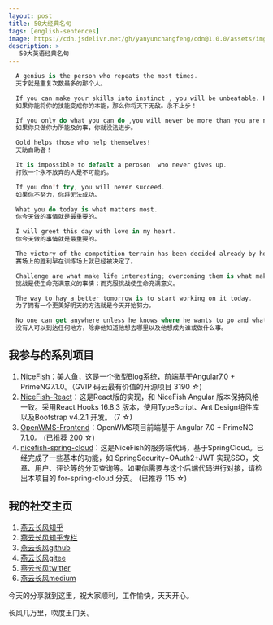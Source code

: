 ```yaml
---
layout: post
title: 50大经典名句
tags: [english-sentences]
image: https://cdn.jsdelivr.net/gh/yanyunchangfeng/cdn@1.0.0/assets/img/blog/english-grammer/english-grammer-cover7.png
description: >
   50大英语经典名句
---
```

``` swift
  A genius is the person who repeats the most times.  
  天才就是重复次数最多的那个人。
```
``` swift
  If you can make your skills into instinct , you will be unbeatable. Keep moving！   
  如果你能将你的技能变成你的本能，那么你将天下无敌。永不止步！
```
``` swift
  If you only do what you can do ,you will never be more than you are now.  
  如果你只做你力所能及的事，你就没法进步。
```
``` swift
  Gold helps those who help themselves!
  天助自助者！
```
``` swift
  It is impossible to default a peroson  who never gives up.
  打败一个永不放弃的人是不可能的。
```
``` swift
  If you don't try, you will never succeed.
  如果你不努力，你将无法成功。
```
``` swift
  What you do today is what matters most.
  你今天做的事情就是最重要的。
```
``` swift
  I will greet this day with love in my heart.
  你今天做的事情就是最重要的。
```
``` swift
  The victory of the competition terrain has been decided already by how we are working hard on the training ground. 
  赛场上的胜利早在训练场上就已经被决定了。
```
``` swift
  Challenge are what make life interesting; overcoming them is what makes life meaningful. 
  挑战是使生命充满意义的事情；而克服挑战使生命充满意义。
```
``` swift
  The way to hay a better tomorrow is to start working on it today. 
  为了拥有一个更美好明天的方法就是今天开始努力。
```
``` swift
  No one can get anywhere unless he knows where he wants to go and what he wants to be or do. 
  没有人可以到达任何地方，除非他知道他想去哪里以及他想成为谁或做什么事。
```

## 我参与的系列项目

1. [NiceFish]( https://gitee.com/mumu-osc/NiceFish)：美人鱼，这是一个微型Blog系统，前端基于Angular7.0 + PrimeNG7.1.0。（GVIP 码云最有价值的开源项目 3190 ☆)
2. [NiceFish-React]( https://gitee.com/mumu-osc/NiceFish-React)：这是React版的实现，和 NiceFish Angular 版本保持风格一致。采用React Hooks 16.8.3 版本，使用TypeScript、Ant Design组件库以及Bootstrap v4.2.1 开发。  (7 ☆)
3. [OpenWMS-Frontend](https://gitee.com/mumu-osc/OpenWMS-Frontend)：OpenWMS项目前端基于 Angular 7.0 + PrimeNG 7.1.0。  (已推荐 200 ☆)
4. [nicefish-spring-cloud](https://gitee.com/mumu-osc/nicefish-spring-cloud)：这是NiceFish的服务端代码，基于SpringCloud。已经完成了一些基本的功能，如 SpringSecurity+OAuth2+JWT 实现SSO，文章、用户、评论等的分页查询等。如果你需要与这个后端代码进行对接，请检出本项目的 for-spring-cloud 分支。 (已推荐 115 ☆)

## 我的社交主页  

1. [燕云长风知乎](https://zhihu.com/people/hbxyxuxiaodong)  
2. [燕云长风知乎专栏](https://zhuanlan.zhihu.com/yanyunchangfeng)  
3. [燕云长风github](https://github.com/yanyunchangfeng)  
4. [燕云长风gitee](https://gitee.com/yanyunchangfeng)  
5. [燕云长风twitter](https://twitter.com/yanyunchangfeng)  
6. [燕云长风medium](https://medium.com/@yanyunchangfeng) 

今天的分享就到这里，祝大家顺利，工作愉快，天天开心。

长风几万里，吹度玉门关。